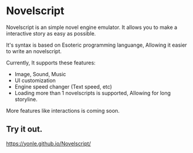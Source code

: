 # Novelscript
Novelscript is an simple novel engine emulator. It allows you to make a interactive story as easy as possible.

It's syntax is based on Esoteric programming languange, Allowing it easier to write an novelscript.

Currently, It supports these features:
- Image, Sound, Music
- UI customization
- Engine speed changer (Text speed, etc)
- Loading more than 1 novelscripts is supported,
  Allowing for long storyline.

More features like interactions is coming soon.

## Try it out.
https://yonle.github.io/Novelscript/
